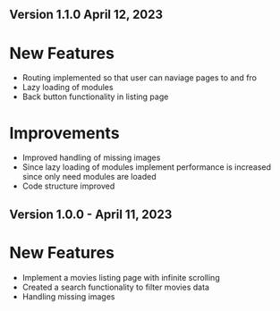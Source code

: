 ## Version 1.1.0 April 12, 2023
# New Features
* Routing implemented so that user can naviage pages to and fro
* Lazy loading of modules
* Back button functionality in listing page

# Improvements
* Improved handling of missing images
* Since lazy loading of modules implement performance is increased since only need modules are loaded
* Code structure improved



## Version 1.0.0 - April 11, 2023
# New Features
* Implement a movies listing page with infinite scrolling
* Created a search functionality to filter movies data
* Handling missing images
